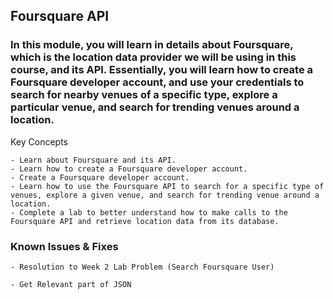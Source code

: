## Foursquare API

### In this module, you will learn in details about Foursquare, which is the location data provider we will be using in this course, and its API. Essentially, you will learn how to create a Foursquare developer account, and use your credentials to search for nearby venues of a specific type, explore a particular venue, and search for trending venues around a location.
Key Concepts

    - Learn about Foursquare and its API.
    - Learn how to create a Foursquare developer account.
    - Create a Foursquare developer account.
    - Learn how to use the Foursquare API to search for a specific type of venues, explore a given venue, and search for trending venue around a location.
    - Complete a lab to better understand how to make calls to the Foursquare API and retrieve location data from its database.

### Known Issues & Fixes

    - Resolution to Week 2 Lab Problem (Search Foursquare User)

    - Get Relevant part of JSON
